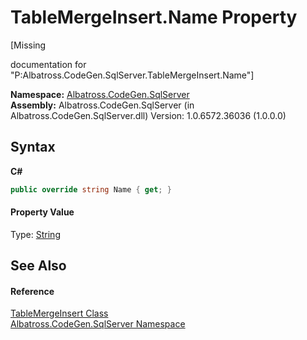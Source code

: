 # TableMergeInsert.Name Property 
 

\[Missing <summary> documentation for "P:Albatross.CodeGen.SqlServer.TableMergeInsert.Name"\]

**Namespace:**&nbsp;<a href="N_Albatross_CodeGen_SqlServer.md">Albatross.CodeGen.SqlServer</a><br />**Assembly:**&nbsp;Albatross.CodeGen.SqlServer (in Albatross.CodeGen.SqlServer.dll) Version: 1.0.6572.36036 (1.0.0.0)

## Syntax

**C#**<br />
``` C#
public override string Name { get; }
```


#### Property Value
Type: <a href="http://msdn2.microsoft.com/en-us/library/s1wwdcbf" target="_blank">String</a>

## See Also


#### Reference
<a href="T_Albatross_CodeGen_SqlServer_TableMergeInsert.md">TableMergeInsert Class</a><br /><a href="N_Albatross_CodeGen_SqlServer.md">Albatross.CodeGen.SqlServer Namespace</a><br />
